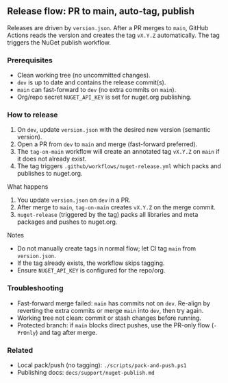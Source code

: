 ## Release flow: PR to main, auto-tag, publish

Releases are driven by `version.json`. After a PR merges to `main`, GitHub Actions reads the version and creates the tag `vX.Y.Z` automatically. The tag triggers the NuGet publish workflow.

### Prerequisites
- Clean working tree (no uncommitted changes).
- `dev` is up to date and contains the release commit(s).
- `main` can fast-forward to `dev` (no extra commits on `main`).
- Org/repo secret `NUGET_API_KEY` is set for nuget.org publishing.

### How to release

1) On `dev`, update `version.json` with the desired new version (semantic version).
2) Open a PR from `dev` to `main` and merge (fast-forward preferred).
3) The `tag-on-main` workflow will create an annotated tag `vX.Y.Z` on `main` if it does not already exist.
4) The tag triggers `.github/workflows/nuget-release.yml` which packs and publishes to nuget.org.

What happens
1) You update `version.json` on `dev` in a PR.
2) After merge to `main`, `tag-on-main` creates `vX.Y.Z` on the merge commit.
3) `nuget-release` (triggered by the tag) packs all libraries and meta packages and pushes to nuget.org.

Notes
- Do not manually create tags in normal flow; let CI tag `main` from `version.json`.
- If the tag already exists, the workflow skips tagging.
- Ensure `NUGET_API_KEY` is configured for the repo/org.

### Troubleshooting
- Fast-forward merge failed: `main` has commits not on `dev`. Re-align by reverting the extra commits or merge `main` into `dev`, then try again.
- Working tree not clean: commit or stash changes before running.
- Protected branch: if `main` blocks direct pushes, use the PR-only flow (`-PrOnly`) and tag after merge.

### Related
- Local pack/push (no tagging): `./scripts/pack-and-push.ps1`
- Publishing docs: `docs/support/nuget-publish.md`
